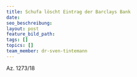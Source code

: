 ```yaml
---
title: Schufa löscht Eintrag der Barclays Bank
date:
seo_beschreibung:
layout: post
feature_bild_path:
tags: []
topics: []
team_member: dr-sven-tintemann
---
```


Az. 1273/18